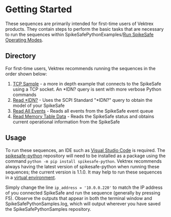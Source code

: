 # Getting Started

These sequences are primarily intended for first-time users of Vektrex products. They contain steps to perform the basic tasks that are necessary to run the sequences within SpikeSafePythonExamples/[Run SpikeSafe Operating Modes](../run_spikesafe_operating_modes).

## Directory
For first-time users, Vektrex recommends running the sequences in the order shown below:

1. [TCP Sample](tcp_socket_sample) - a more in depth example that connects to the SpikeSafe using a TCP socket. An *IDN? query is sent with more verbose Python commands
2. [Read *IDN?](read_idn) - Uses the SCPI Standard "*IDN?" query to obtain the model of your SpikeSafe
3. [Read All Events](read_all_events) - Reads all events from the SpikeSafe event queue 
4. [Read Memory Table Data](read_memory_table_data) - Reads the SpikeSafe status and obtains current operational information from the SpikeSafe

## Usage
To run these sequences, an IDE such as [Visual Studio Code](https://code.visualstudio.com/) is required. The [spikesafe-python](https://pypi.org/project/spikesafe-python/) repository will need to be installed as a package using the command `python -m pip install spikesafe-python`. Vektrex recommends always having the latest version of spikesafe-python when running these sequences; the current version is 1.1.0. It may help to run these sequences in a [virtual environment](https://docs.python.org/3/tutorial/venv.html).

Simply change the line `ip_address = '10.0.0.220'` to match the IP address of you connected SpikeSafe and run the sequence (generally by pressing F5). Observe the outputs that appear in both the terminal window and SpikeSafePythonSamples.log, which will output wherever you have saved the SpikeSafePythonSamples repository.